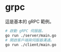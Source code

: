 # grpc

這是基本的 gRPC 範例。

```bash
# 啟動 gRPC 伺服器。
go run ./server/main.go
# 開啟客戶端與伺服器溝通。
go run ./client/main.go
```